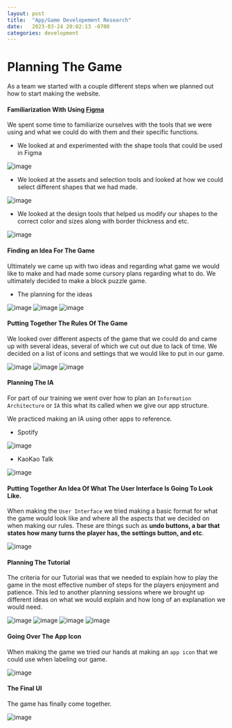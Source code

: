 ```yaml
---
layout: post
title:  "App/Game Developement Research"
date:   2023-03-24 20:02:13 -0700
categories: development
---
```


# Planning The Game

As a team we started with a couple different steps when we planned out how to start making the website.

#### Familiarization With Using [Figma](https://www.figma.com/files/recent?fuid=1213707683867090178)

We spent some time to familiarize ourselves with the tools that we were using and what we could do with them and their specific functions.

- We looked at and experimented with the shape tools that could be used in Figma

![image](https://res.cloudinary.com/dgwjrp9pb/image/upload/v1680310096/Image_3-31-23_at_6.38_PM_vnetsg.jpg)

- We looked at the assets and selection tools and looked at how we could select different shapes that we had made.

![image](https://res.cloudinary.com/dgwjrp9pb/image/upload/v1680310158/Image_3-31-23_at_6.38_PM_yeuwup.jpg)

- We looked at the design tools that helped us modify our shapes to the correct color and sizes along with border thickness and etc.

![image](https://res.cloudinary.com/dgwjrp9pb/image/upload/v1680310173/Image_3-31-23_at_6.38_PM_omgkqn.jpg)

#### Finding an Idea For The Game

Ultimately we came up with two ideas and regarding what game we would like to make and had made some cursory plans regarding what to do. We ultimately decided to make a block puzzle game.

- The planning for the ideas

![image](https://res.cloudinary.com/dgwjrp9pb/image/upload/v1680310337/Screen_Shot_2023-03-31_at_6.51.12_PM_cepnoh.png)
![image](https://res.cloudinary.com/dgwjrp9pb/image/upload/v1680310329/Screen_Shot_2023-03-31_at_6.51.04_PM_k1ctwd.png)
![image](https://res.cloudinary.com/dgwjrp9pb/image/upload/v1680310320/Screen_Shot_2023-03-31_at_6.50.55_PM_s7y8ez.png)

#### Putting Together The Rules Of The Game

We looked over different aspects of the game that we could do and came up with several ideas, several of which we cut out due to lack of time. We decided on a list of icons and settings that we would like to put in our game.

![image](https://res.cloudinary.com/dgwjrp9pb/image/upload/v1680310545/Screen_Shot_2023-03-31_at_6.54.40_PM_foph7f.png)
![image](https://res.cloudinary.com/dgwjrp9pb/image/upload/v1680310597/Screen_Shot_2023-03-31_at_6.55.32_PM_rx4ifr.png)
![image](https://res.cloudinary.com/dgwjrp9pb/image/upload/v1680310632/Screen_Shot_2023-03-31_at_6.56.07_PM_fdo74n.png)

#### Planning The IA

For part of our training we went over how to plan an `Information Architecture` or `IA` this what its called when we give our app structure.

We practiced making an IA using other apps to reference.

- Spotify

![image](https://res.cloudinary.com/dgwjrp9pb/image/upload/v1680310705/Screen_Shot_2023-03-31_at_6.57.20_PM_abh0k6.png)

- KaoKao Talk

![image](https://res.cloudinary.com/dgwjrp9pb/image/upload/v1680310695/Screen_Shot_2023-03-31_at_6.57.08_PM_pfsxii.png)

#### Putting Together An Idea Of What The User Interface Is Going To Look Like.

When making the `User Interface` we tried making a basic format for what the game would look like and where all the aspects that we decided on when making our rules. These are things such as **undo buttons, a bar that states how many turns the player has, the settings button, and etc**.

![image]()

#### Planning The Tutorial

The criteria for our Tutorial was that we needed to explain how to play the game in the most effective number of steps for the players enjoyment and patience. This led to another planning sessions where we brought up different ideas on what we would explain and how long of an explanation we would need.

![image](https://res.cloudinary.com/dgwjrp9pb/image/upload/v1680310884/Screen_Shot_2023-03-31_at_7.00.19_PM_xes8u2.png)
![image](https://res.cloudinary.com/dgwjrp9pb/image/upload/v1680310902/Screen_Shot_2023-03-31_at_7.00.37_PM_tycr5g.png)
![image](https://res.cloudinary.com/dgwjrp9pb/image/upload/v1680310911/Screen_Shot_2023-03-31_at_7.00.45_PM_n3w305.png)
![image](https://res.cloudinary.com/dgwjrp9pb/image/upload/v1680311105/Screen_Shot_2023-03-31_at_7.04.00_PM_kdsapy.png)

#### Going Over The App Icon

When making the game we tried our hands at making an `app icon` that we could use when labeling our game.

![image](https://res.cloudinary.com/dgwjrp9pb/image/upload/v1680311144/Screen_Shot_2023-03-31_at_7.04.39_PM_y6mhnp.png)

#### The Final UI

The game has finally come together.

![image](https://res.cloudinary.com/dgwjrp9pb/image/upload/v1680311169/Screen_Shot_2023-03-31_at_7.05.04_PM_n5h570.png)